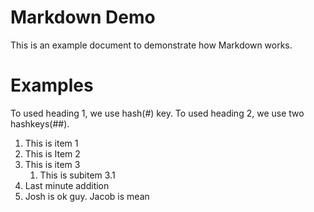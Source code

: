 # Markdown Demo
This is an example document to demonstrate how Markdown works.


# Examples
To used heading 1, we use hash(#) key. 
To used heading 2, we use two hashkeys(##).

1. This is item 1
2. This is Item 2
3. This is item 3
   1.  This is subitem 3.1
4. Last minute addition
5. Josh is ok guy. Jacob is mean